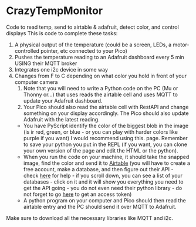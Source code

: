 # CrazyTempMonitor
Code to read temp, send to airtable &amp; adafruit, detect color, and control displays
This is code to complete these tasks: 
1. A physical output of the temperature (could be a screen, LEDs, a motor-controlled pointer, etc connected to your Pico)
2. Pushes the temperature reading to an Adafruit dashboard every 5 min USING their MQTT broker
3. Integrates one i2c device in some way 
4. Changes from F to C depending on what color you hold in front of your computer camera
    1. Note that you will need to write a Python code on the PC (Mu or Thonny or…) that uses reads the airtable cell and uses MQTT to update your Adafruit dashboard.
    2. Your Pico should also read the airtable cell with RestAPI and change something on your display accordingly. The Pico should also update Adafruit with the latest reading.
    - You have PyScript identify the color of the biggest blob in the image (is ir red, green, or blue - or you can play with harder colors like purple if you want) I would recommend using this. page. Remember to save your python you put in the REPL (if you want, you can clone your own version of the page and edit the HTML or the python).
    - When you run the code on your machine, it should take the snapped image, find the color and send it to [Airtable](https://www.airtable.com/) (you will have to create a free account, make a database, and then figure out their API - check [here](https://airtable.com/developers/web/api/introduction) for help - if you scroll down, you can see a list of your databases - click on it and it will show you everything you need to get the API going - you do not even need their python library - do not forget to go [here](https://airtable.com/create/tokens) to get an access token)
    - A python program on your computer and Pico should then read the airtable entry and the PC should send it over MQTT to Adafruit.
  

Make sure to download all the necessary libraries like MQTT and i2c. 
